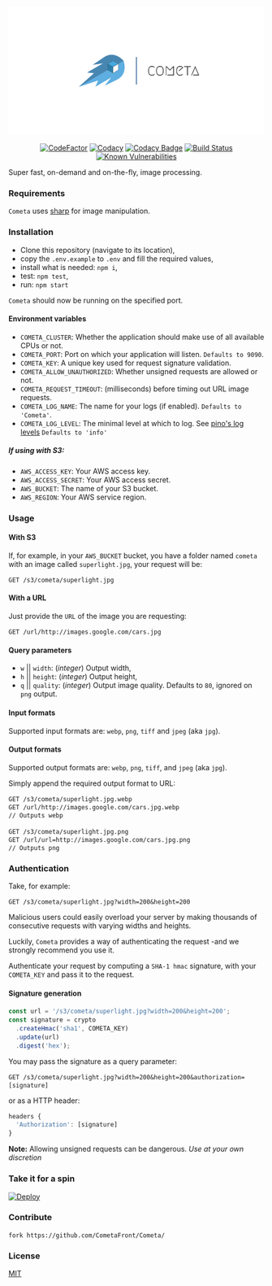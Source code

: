 <div align="center">
  <img src="https://raw.githubusercontent.com/CometaFront/Assets/master/Images/Cover.png" alt="Cometa" />

[![CodeFactor](https://www.codefactor.io/repository/github/cometafront/cometa/badge)](https://www.codefactor.io/repository/github/cometafront/cometa)
[![Codacy](https://api.codacy.com/project/badge/Grade/9813c362ec754cceb759888d891f3bf6)](https://www.codacy.com/app/CometaFront/Cometa?utm_source=github.com&amp;utm_medium=referral&amp;utm_content=CometaFront/Cometa&amp;utm_campaign=Badge_Grade)
[![Codacy Badge](https://api.codacy.com/project/badge/Coverage/9813c362ec754cceb759888d891f3bf6)](https://www.codacy.com/app/CometaFront/Cometa?utm_source=github.com&utm_medium=referral&utm_content=CometaFront/Cometa&utm_campaign=Badge_Coverage)
[![Build Status](https://travis-ci.org/CometaFront/Cometa.svg?branch=master)](https://travis-ci.org/CometaFront/Cometa)
[![Known Vulnerabilities](https://snyk.io/test/github/CometaFront/Cometa/badge.svg?targetFile=package.json)](https://snyk.io/test/github/CometaFront/Cometa?targetFile=package.json)

</div>

Super fast, on-demand and on-the-fly, image processing.


### Requirements

`Cometa` uses [sharp](https://github.com/lovell/sharp) for image manipulation.<br />


### Installation

- Clone this repository (navigate to its location),
- copy the `.env.example` to `.env` and fill the required values,
- install what is needed: `npm i`,
- test: `npm test`,
- run: `npm start`

`Cometa` should now be running on the specified port.


#### Environment variables

- `COMETA_CLUSTER`: Whether the application should make use of all available CPUs or not.
- `COMETA_PORT`: Port on which your application will listen. `Defaults to 9090`.
- `COMETA_KEY`: A unique key used for request signature validation.
- `COMETA_ALLOW_UNAUTHORIZED`: Whether unsigned requests are allowed or not.
- `COMETA_REQUEST_TIMEOUT`: (milliseconds) before timing out URL image requests.
- `COMETA_LOG_NAME`: The name for your logs (if enabled). `Defaults to 'Cometa'`.
- `COMETA_LOG_LEVEL`: The minimal level at which to log. See [pino's log levels](https://github.com/pinojs/pino/blob/master/docs/api.md#level-string) `Defaults to 'info'`

##### If using with S3:
- `AWS_ACCESS_KEY`: Your AWS access key.
- `AWS_ACCESS_SECRET`: Your AWS access secret.
- `AWS_BUCKET`: The name of your S3 bucket.
- `AWS_REGION`: Your AWS service region.


### Usage
#### With S3

If, for example, in your `AWS_BUCKET` bucket, you have a folder named `cometa` with an image called `superlight.jpg`, your request will be:

```
GET /s3/cometa/superlight.jpg
```

#### With a URL

Just provide the `URL` of the image you are requesting:

```
GET /url/http://images.google.com/cars.jpg
```

#### Query parameters

- `w` || `width`: (*integer*) Output width,
- `h` || `height`: (*integer*) Output height,
- `q` || `quality`: (*integer*) Output image quality. Defaults to `80`, ignored on `png` output.


#### Input formats

Supported input formats are: `webp`, `png`, `tiff` and `jpeg` (aka `jpg`).


#### Output formats

Supported output formats are: `webp`, `png`, `tiff`, and `jpeg` (aka `jpg`).

Simply append the required output format to URL:

```
GET /s3/cometa/superlight.jpg.webp
GET /url/http://images.google.com/cars.jpg.webp
// Outputs webp

GET /s3/cometa/superlight.jpg.png
GET /url/url=http://images.google.com/cars.jpg.png
// Outputs png
```


### Authentication

Take, for example:

```
GET /s3/cometa/superlight.jpg?width=200&height=200
```

Malicious users could easily overload your server by making thousands of consecutive requests with varying widths and heights.

Luckily, `Cometa` provides a way of authenticating the request -and we strongly recommend you use it.

Authenticate your request by computing a `SHA-1 hmac` signature, with your `COMETA_KEY` and pass it to the request.


#### Signature generation

```js
const url = '/s3/cometa/superlight.jpg?width=200&height=200';
const signature = crypto
  .createHmac('sha1', COMETA_KEY)
  .update(url)
  .digest('hex');
```

You may pass the signature as a query parameter:

```
GET /s3/cometa/superlight.jpg?width=200&height=200&authorization=[signature]
```

or as a HTTP header:
```js
headers {
  'Authorization': [signature]
}
```

**Note:** Allowing unsigned requests can be dangerous. *Use at your own discretion*


### Take it for a spin
[![Deploy](https://www.herokucdn.com/deploy/button.svg)](https://heroku.com/deploy)


### Contribute
```
fork https://github.com/CometaFront/Cometa/
```


### License

[MIT](https://github.com/CometaFront/Cometa/blob/master/LICENSE)

